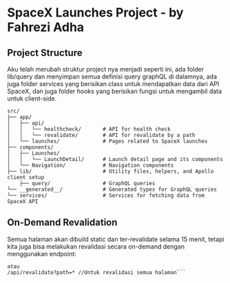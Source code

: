 # SpaceX Launches Project - by Fahrezi Adha

## Project Structure

Aku telah merubah struktur project nya menjadi seperti ini, ada folder lib/query dan menyimpan semua definisi query graphQL di dalamnya, ada juga folder services yang berisikan class untuk mendapatkan data dari API SpaceX, dan juga folder hooks yang berisikan fungsi untuk mengambil data untuk client-side.

```
src/
├── app/
│   ├── api/
│   │   └── healthcheck/       # API for health check
│   │   └── revalidate/        # API for revalidate by a path
│   └── launches/              # Pages related to SpaceX launches
├── components/
│   ├── Launches/
│   │   └── LaunchDetail/      # Launch detail page and its components
│   └── Navigation/            # Navigation components
├── lib/                       # Utility files, helpers, and Apollo client setup
    ├── query/                 # GraphQL queries
└── __generated__/             # Generated types for GraphQL queries
└── services/                  # Services for fetching data from SpaceX API
```

## On-Demand Revalidation

Semua halaman akan dibuild static dan ter-revalidate selama 15 menit, tetapi kita juga bisa melakukan revalidasi secara on-demand dengan menggunakan endpoint:

```/api/revalidate?path=/launches/123 //Untuk revalidasi halaman spesifik
atau
/api/revalidate?path=* //Untuk revalidasi semua halaman```